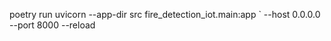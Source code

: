 poetry run uvicorn --app-dir src fire_detection_iot.main:app `
                   --host 0.0.0.0 --port 8000 --reload
